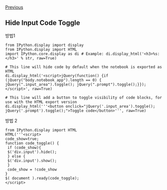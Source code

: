 [Previous](..)
## Hide Input Code Toggle
방법1

    from IPython.display import display
    from IPython.display import HTML
    import IPython.core.display as di # Example: di.display_html('<h3>%s:</h3>' % str, raw=True)

    # This line will hide code by default when the notebook is exported as HTML
    di.display_html('<script>jQuery(function() {if (jQuery("body.notebook_app").length == 0) { jQuery(".input_area").toggle(); jQuery(".prompt").toggle();}});</script>', raw=True)

    # This line will add a button to toggle visibility of code blocks, for use with the HTML export version
    di.display_html('''<button onclick="jQuery('.input_area').toggle(); jQuery('.prompt').toggle();">Toggle code</button>''', raw=True)


방법 2

    from IPython.display import HTML
    HTML('''<script>
    code_show=true; 
    function code_toggle() {
     if (code_show){
     $('div.input').hide();
     } else {
     $('div.input').show();
     }
     code_show = !code_show
    } 
    $( document ).ready(code_toggle);
    </script>